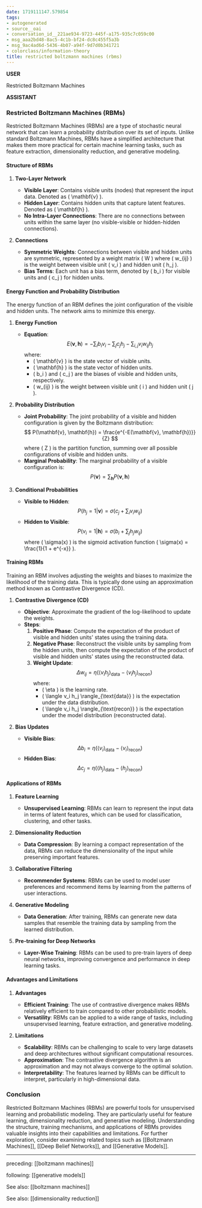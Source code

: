 ```yaml
---
date: 1719111147.579854
tags:
- autogenerated
- source__oai
- conversation_id__221ae934-9723-445f-a175-935c7c059c00
- msg_aaa2bd48-8ac5-4c1b-bf24-dc8c455f5a3b
- msg_9ac4ad6d-5436-4b07-a94f-9d7d0b341721
- colorclass/information-theory
title: restricted boltzmann machines (rbms)
---
```


**USER**

Restricted Boltzmann Machines


**ASSISTANT**

### Restricted Boltzmann Machines (RBMs)

Restricted Boltzmann Machines (RBMs) are a type of stochastic neural network that can learn a probability distribution over its set of inputs. Unlike standard Boltzmann Machines, RBMs have a simplified architecture that makes them more practical for certain machine learning tasks, such as feature extraction, dimensionality reduction, and generative modeling.

#### Structure of RBMs

1. **Two-Layer Network**
   - **Visible Layer**: Contains visible units (nodes) that represent the input data. Denoted as \( \mathbf{v} \).
   - **Hidden Layer**: Contains hidden units that capture latent features. Denoted as \( \mathbf{h} \).
   - **No Intra-Layer Connections**: There are no connections between units within the same layer (no visible-visible or hidden-hidden connections).

2. **Connections**
   - **Symmetric Weights**: Connections between visible and hidden units are symmetric, represented by a weight matrix \( W \) where \( w_{ij} \) is the weight between visible unit \( v_i \) and hidden unit \( h_j \).
   - **Bias Terms**: Each unit has a bias term, denoted by \( b_i \) for visible units and \( c_j \) for hidden units.

#### Energy Function and Probability Distribution

The energy function of an RBM defines the joint configuration of the visible and hidden units. The network aims to minimize this energy.

1. **Energy Function**
   - **Equation**:
     $$
     E(\mathbf{v}, \mathbf{h}) = -\sum_{i} b_i v_i - \sum_{j} c_j h_j - \sum_{i,j} v_i w_{ij} h_j
     $$
     where:
     - \( \mathbf{v} \) is the state vector of visible units.
     - \( \mathbf{h} \) is the state vector of hidden units.
     - \( b_i \) and \( c_j \) are the biases of visible and hidden units, respectively.
     - \( w_{ij} \) is the weight between visible unit \( i \) and hidden unit \( j \).

2. **Probability Distribution**
   - **Joint Probability**: The joint probability of a visible and hidden configuration is given by the Boltzmann distribution:
     $$
     P(\mathbf{v}, \mathbf{h}) = \frac{e^{-E(\mathbf{v}, \mathbf{h})}}{Z}
     $$
     where \( Z \) is the partition function, summing over all possible configurations of visible and hidden units.
   - **Marginal Probability**: The marginal probability of a visible configuration is:
     $$
     P(\mathbf{v}) = \sum_{\mathbf{h}} P(\mathbf{v}, \mathbf{h})
     $$

3. **Conditional Probabilities**
   - **Visible to Hidden**:
     $$
     P(h_j = 1 | \mathbf{v}) = \sigma\left(c_j + \sum_{i} v_i w_{ij}\right)
     $$
   - **Hidden to Visible**:
     $$
     P(v_i = 1 | \mathbf{h}) = \sigma\left(b_i + \sum_{j} h_j w_{ij}\right)
     $$
   where \( \sigma(x) \) is the sigmoid activation function \( \sigma(x) = \frac{1}{1 + e^{-x}} \).

#### Training RBMs

Training an RBM involves adjusting the weights and biases to maximize the likelihood of the training data. This is typically done using an approximation method known as Contrastive Divergence (CD).

1. **Contrastive Divergence (CD)**
   - **Objective**: Approximate the gradient of the log-likelihood to update the weights.
   - **Steps**:
     1. **Positive Phase**: Compute the expectation of the product of visible and hidden units' states using the training data.
     2. **Negative Phase**: Reconstruct the visible units by sampling from the hidden units, then compute the expectation of the product of visible and hidden units' states using the reconstructed data.
     3. **Weight Update**:
        $$
        \Delta w_{ij} = \eta \left( \langle v_i h_j \rangle_{\text{data}} - \langle v_i h_j \rangle_{\text{recon}} \right)
        $$
        where:
        - \( \eta \) is the learning rate.
        - \( \langle v_i h_j \rangle_{\text{data}} \) is the expectation under the data distribution.
        - \( \langle v_i h_j \rangle_{\text{recon}} \) is the expectation under the model distribution (reconstructed data).

2. **Bias Updates**
   - **Visible Bias**:
     $$
     \Delta b_i = \eta ( \langle v_i \rangle_{\text{data}} - \langle v_i \rangle_{\text{recon}} )
     $$
   - **Hidden Bias**:
     $$
     \Delta c_j = \eta ( \langle h_j \rangle_{\text{data}} - \langle h_j \rangle_{\text{recon}} )
     $$

#### Applications of RBMs

1. **Feature Learning**
   - **Unsupervised Learning**: RBMs can learn to represent the input data in terms of latent features, which can be used for classification, clustering, and other tasks.

2. **Dimensionality Reduction**
   - **Data Compression**: By learning a compact representation of the data, RBMs can reduce the dimensionality of the input while preserving important features.

3. **Collaborative Filtering**
   - **Recommender Systems**: RBMs can be used to model user preferences and recommend items by learning from the patterns of user interactions.

4. **Generative Modeling**
   - **Data Generation**: After training, RBMs can generate new data samples that resemble the training data by sampling from the learned distribution.

5. **Pre-training for Deep Networks**
   - **Layer-Wise Training**: RBMs can be used to pre-train layers of deep neural networks, improving convergence and performance in deep learning tasks.

#### Advantages and Limitations

1. **Advantages**
   - **Efficient Training**: The use of contrastive divergence makes RBMs relatively efficient to train compared to other probabilistic models.
   - **Versatility**: RBMs can be applied to a wide range of tasks, including unsupervised learning, feature extraction, and generative modeling.

2. **Limitations**
   - **Scalability**: RBMs can be challenging to scale to very large datasets and deep architectures without significant computational resources.
   - **Approximation**: The contrastive divergence algorithm is an approximation and may not always converge to the optimal solution.
   - **Interpretability**: The features learned by RBMs can be difficult to interpret, particularly in high-dimensional data.

### Conclusion

Restricted Boltzmann Machines (RBMs) are powerful tools for unsupervised learning and probabilistic modeling. They are particularly useful for feature learning, dimensionality reduction, and generative modeling. Understanding the structure, training mechanisms, and applications of RBMs provides valuable insights into their capabilities and limitations. For further exploration, consider examining related topics such as [[Boltzmann Machines]], [[Deep Belief Networks]], and [[Generative Models]].


---

preceding: [[boltzmann machines]]  


following: [[generative models]]

See also: [[boltzmann machines]]


See also: [[dimensionality reduction]]